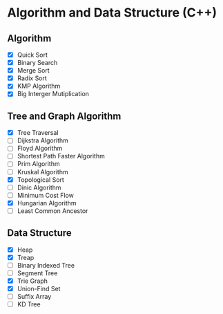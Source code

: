 # Algorithm and Data Structure (C++)
## Algorithm
- [x] Quick Sort
- [x] Binary Search
- [x] Merge Sort
- [x] Radix Sort
- [x] KMP Algorithm
- [x] Big Interger Mutiplication

## Tree and Graph Algorithm
- [x] Tree Traversal
- [ ] Dijkstra Algorithm
- [ ] Floyd Algorithm
- [ ] Shortest Path Faster Algorithm
- [ ] Prim Algorithm
- [ ] Kruskal Algorithm
- [x] Topological Sort
- [ ] Dinic Algorithm
- [ ] Minimum Cost Flow
- [x] Hungarian Algorithm
- [ ] Least Common Ancestor

## Data Structure
- [x] Heap
- [x] Treap
- [ ] Binary Indexed Tree
- [ ] Segment Tree
- [x] Trie Graph
- [x] Union-Find Set
- [ ] Suffix Array
- [ ] KD Tree
